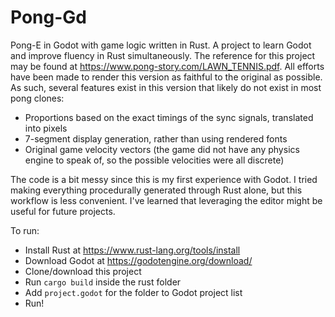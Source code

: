 # Pong-Gd

Pong-E in Godot with game logic written in Rust. A project to learn Godot and improve fluency in Rust simultaneously. The reference for this project may be found at https://www.pong-story.com/LAWN_TENNIS.pdf.
All efforts have been made to render this version as faithful to the original as possible. As such, several features exist in this version that likely do not exist in most pong clones:
- Proportions based on the exact timings of the sync signals, translated into pixels
- 7-segment display generation, rather than using rendered fonts
- Original game velocity vectors (the game did not have any physics engine to speak of, so the possible velocities were all discrete)

The code is a bit messy since this is my first experience with Godot. I tried making everything procedurally generated through Rust alone, but this workflow is less convenient. I've learned that leveraging the editor
might be useful for future projects.

To run:
- Install Rust at https://www.rust-lang.org/tools/install
- Download Godot at https://godotengine.org/download/
- Clone/download this project
- Run `cargo build` inside the rust folder
- Add `project.godot` for the folder to Godot project list
- Run!
